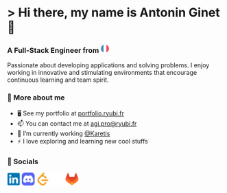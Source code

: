 # > Hi there, my name is Antonin Ginet 🙋

### A Full-Stack Engineer from <img src="svg/france.svg" alt="France" width="20" height="20" />

Passionate about developing applications and solving problems. I enjoy working in innovative and stimulating environments that encourage continuous learning and team spirit.

### 👀 More about me

- 🖥️ See my portfolio at [portfolio.ryubi.fr](portfolio.ryubi.fr)
- 📫 You can contact me at [agi.pro@ryubi.fr](mailto:agi.pro@ryubi.fr)
- 🧠 I’m currently working [@Karetis](https://www.linkedin.com/company/karetis)
- ⚡ I love exploring and learning new cool stuffs

### 🤝 Socials

<a href="https://linkedin.com/in/antonin-ginet"><img src="svg/linkedin.svg" alt="LinkedIn" width="30" height="30" /></a>
<a href="https://discord.com/users/Ryubi98"><img src="svg/discord.svg" alt="Discord" width="30" height="30" /></a>
<a href="https://leetcode.com/Ryubi98"><img src="svg/leetcode.svg" alt="LeetCode" width="30" height="30" /></a>
<a href="https://github.com/Ryubi98"><img src="svg/github.svg" alt="GitHub" width="30" height="30" /></a>
<a href="https://gitlab.com/Ryubi98"><img src="svg/gitlab.svg" alt="GitLab" width="30" height="30" /></a>

